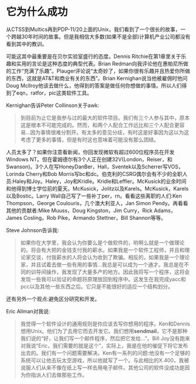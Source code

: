 # 它为什么成功

从CTSS到Multics再到PDP-11/20上面的Unix，我们看到了一个很长的故事，一个跨越30年时间的故事。但是我相信大多数(如果不是全部)计算机产业公司都没有看到其中的教训。

可能这其中最重要是在贝尔实验室盛行的态度。Dennis Ritchie在第1章里关于乐趣和实用的言论是这种态度的典型代表。Brian Redman向我评论他在惠帕尼所做的工作“充满了乐趣”。Plauger评论说“太奇妙了，如果你很有乐趣并且热爱你所做的东西，这就是AT&T和商业有关的东西”。Brian Kernighan说当他被雇佣时他问Doug Mcllroy他该去做什么，他得到的答案是做任何你想做的事情。所以人们得到了eqn，ratfor，pic这类软件工具。

Kernighan告诉Peter Collinson关于awk:

> 到目前为止它是我参与过的最大的软件项目。我们有三个人参与其中，原本这是根本不可能完成的。然而，和两个人配合工作远比和三个人配合更容易...因为事情很难分割开。有太多的意见分歧，有时这是好事因为这以为这考虑了更多的事情，但是有时这也意味着可能没有那么团结。

人员太多了？如果你注意看新闻，你回发现微软有超过600位程序员在开发Windows NT。但在霍姆德尔有3个人正在创建32V(London，Reiser，和Swanson)。3个人在写HoneyDanBer，Hall，Sventek以及Scherrer写VOS，Lorinda Cherry和Bob Morris写bc和dc。伯克利的CSRG偶尔会有不少的全职人员:Haley和Joy。Haley，Joy和Kridle。Kridle和Leffler。McKusick的业余时间和他得到博士学位前的夏天。McKusick，Jolitz以及Karels。McKusick，Karels以及Bostic。Larry Wall自己写了一些补丁per，rn。看看这些离职的人们:Ken Thompson，George Coulouris，几个澳大利亚人，Jan Simon Pendy。再看看其他的贡献者:Mike Muuss，Doug Kingston，Jim Curry，Rick Adams，James Cosling，Rob Pike，Armando Stettner，Bill Shannon等等。

Steve Johnson告诉我:

> 如果你在大学里，我会认为你要么是个做软件的，哟啊么就是一个做理论的。将会有大把的金钱支付我的薪水。如果我是一个软件工程师，并且和理论家交谈，付我薪水的人将会认为收到了欺骗。相反的，如果我是一个理论家，并且试着去做一些有用的事情...我总是可以成为一个通才。我总是在不同的训导间操作，我发现了大量多产的地方。因此我将写一个程序，这将会发现一些我可以验证的命题将原理放回到程序中。这发生在我完成yacc和pcc以及其他一些东西之后。它只是不能很好的适应一个结构划分。

还有另外一个观点:避免区分研究和开发。

Eric Allman对我说:

> 我觉得一个软件设计的通用规则是你应该去写你想用的程序。Ken和Dennis想用Unix。他们为了去用它而去开发它。我们想用**sendmail**，它不是那种我们说的“好，让我们写一个邮件程序，然后把它发给...”。Bill Joy没有跑来对我说“Eric，我们需要的就是这个”，实际上，我是在他的催促下将它发布出去的。我们有一个问题需要解决。Ken有一系列的问题:他没有一个足够的系统可以让他去玩太空游戏，所以他就写了一个。与此相比的X.400，我被说服人们从来不像在纸上写一样去用电子邮件。其他公司的软件没成功是因为你指派人们去做那些工作。

> 

